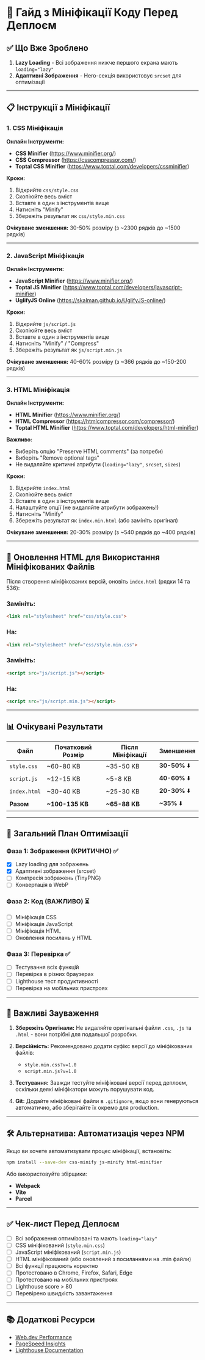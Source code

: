 # 🚀 Гайд з Мініфікації Коду Перед Деплоєм

## ✅ Що Вже Зроблено

1. **Lazy Loading** - Всі зображення нижче першого екрана мають `loading="lazy"`
2. **Адаптивні Зображення** - Hero-секція використовує `srcset` для оптимізації

---

## 📋 Інструкції з Мініфікації

### 1. CSS Мініфікація

**Онлайн Інструменти:**
- **CSS Minifier** (https://www.minifier.org/)
- **CSS Compressor** (https://csscompressor.com/)
- **Toptal CSS Minifier** (https://www.toptal.com/developers/cssminifier)

**Кроки:**
1. Відкрийте `css/style.css`
2. Скопіюйте весь вміст
3. Вставте в один з інструментів вище
4. Натисніть "Minify"
5. Збережіть результат як `css/style.min.css`

**Очікуване зменшення:** 30-50% розміру (з ~2300 рядків до ~1500 рядків)

---

### 2. JavaScript Мініфікація

**Онлайн Інструменти:**
- **JavaScript Minifier** (https://www.minifier.org/)
- **Toptal JS Minifier** (https://www.toptal.com/developers/javascript-minifier)
- **UglifyJS Online** (https://skalman.github.io/UglifyJS-online/)

**Кроки:**
1. Відкрийте `js/script.js`
2. Скопіюйте весь вміст
3. Вставте в один з інструментів вище
4. Натисніть "Minify" / "Compress"
5. Збережіть результат як `js/script.min.js`

**Очікуване зменшення:** 40-60% розміру (з ~366 рядків до ~150-200 рядків)

---

### 3. HTML Мініфікація

**Онлайн Інструменти:**
- **HTML Minifier** (https://www.minifier.org/)
- **HTML Compressor** (https://htmlcompressor.com/compressor/)
- **Toptal HTML Minifier** (https://www.toptal.com/developers/html-minifier)

**Важливо:**
- Виберіть опцію "Preserve HTML comments" (за потреби)
- Виберіть "Remove optional tags"
- Не видаляйте критичні атрибути (`loading="lazy"`, `srcset`, `sizes`)

**Кроки:**
1. Відкрийте `index.html`
2. Скопіюйте весь вміст
3. Вставте в один з інструментів вище
4. Налаштуйте опції (не видаляйте атрибути зображень!)
5. Натисніть "Minify"
6. Збережіть результат як `index.min.html` (або замініть оригінал)

**Очікуване зменшення:** 20-30% розміру (з ~540 рядків до ~400 рядків)

---

## 🔧 Оновлення HTML для Використання Мініфікованих Файлів

Після створення мініфікованих версій, оновіть `index.html` (рядки 14 та 536):

### Замініть:
```html
<link rel="stylesheet" href="css/style.css">
```

### На:
```html
<link rel="stylesheet" href="css/style.min.css">
```

### Замініть:
```html
<script src="js/script.js"></script>
```

### На:
```html
<script src="js/script.min.js"></script>
```

---

## 📊 Очікувані Результати

| Файл | Початковий Розмір | Після Мініфікації | Зменшення |
|------|-------------------|-------------------|-----------|
| `style.css` | ~60-80 KB | ~35-50 KB | **30-50%** ⬇️ |
| `script.js` | ~12-15 KB | ~5-8 KB | **40-60%** ⬇️ |
| `index.html` | ~30-40 KB | ~25-30 KB | **20-30%** ⬇️ |
| **Разом** | **~100-135 KB** | **~65-88 KB** | **~35%** ⬇️ |

---

## 🎯 Загальний План Оптимізації

### Фаза 1: Зображення (КРИТИЧНО) ✅
- [x] Lazy loading для зображень
- [x] Адаптивні зображення (srcset)
- [ ] Компресія зображень (TinyPNG)
- [ ] Конвертація в WebP

### Фаза 2: Код (ВАЖЛИВО) ⏳
- [ ] Мініфікація CSS
- [ ] Мініфікація JavaScript
- [ ] Мініфікація HTML
- [ ] Оновлення посилань у HTML

### Фаза 3: Перевірка ✅
- [ ] Тестування всіх функцій
- [ ] Перевірка в різних браузерах
- [ ] Lighthouse тест продуктивності
- [ ] Перевірка на мобільних пристроях

---

## 🚨 Важливі Зауваження

1. **Збережіть Оригінали:** Не видаляйте оригінальні файли `.css`, `.js` та `.html` - вони потрібні для подальшої розробки.

2. **Версійність:** Рекомендовано додати суфікс версії до мініфікованих файлів:
   - `style.min.css?v=1.0`
   - `script.min.js?v=1.0`

3. **Тестування:** Завжди тестуйте мініфіковані версії перед деплоєм, оскільки деякі мініфікатори можуть порушувати код.

4. **Git:** Додайте мініфіковані файли в `.gitignore`, якщо вони генеруються автоматично, або зберігайте їх окремо для production.

---

## 🛠️ Альтернатива: Автоматизація через NPM

Якщо ви хочете автоматизувати процес мініфікації, встановіть:

```bash
npm install --save-dev css-minify js-minify html-minifier
```

Або використовуйте збірщики:
- **Webpack**
- **Vite**
- **Parcel**

---

## ✅ Чек-лист Перед Деплоєм

- [ ] Всі зображення оптимізовані та мають `loading="lazy"`
- [ ] CSS мініфікований (`style.min.css`)
- [ ] JavaScript мініфікований (`script.min.js`)
- [ ] HTML мініфікований (або оновлений з посиланнями на .min файли)
- [ ] Всі функції працюють коректно
- [ ] Протестовано в Chrome, Firefox, Safari, Edge
- [ ] Протестовано на мобільних пристроях
- [ ] Lighthouse score > 80
- [ ] Перевірено швидкість завантаження

---

## 📚 Додаткові Ресурси

- [Web.dev Performance](https://web.dev/performance/)
- [PageSpeed Insights](https://pagespeed.web.dev/)
- [Lighthouse Documentation](https://developer.chrome.com/docs/lighthouse/)
